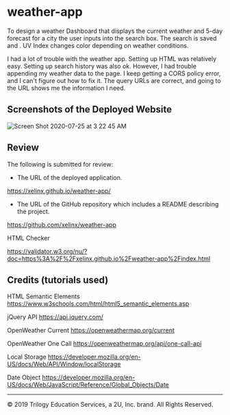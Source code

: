 # weather-app

To design a weather Dashboard that displays the current weather and 5-day forecast for a city the user inputs into the search box. The search is saved and . UV Index changes color depending on weather conditions.

I had a lot of trouble with the weather app. Setting up HTML was relatively easy. Setting up search history was also ok. However, I had trouble appending my weather data to the page. I keep getting a CORS policy error, and I can't figure out how to fix it. The query URLs are correct, and going to the URL shows me the information I need.

## Screenshots of the Deployed Website
![Screen Shot 2020-07-25 at 3 22 45 AM](https://user-images.githubusercontent.com/66236313/88454703-2ef35700-ce26-11ea-9e66-4159e7a5daf0.png)

## Review

The following is submitted for review:

* The URL of the deployed application.

https://xelinx.github.io/weather-app/

* The URL of the GitHub repository which includes a README describing the project.

https://github.com/xelinx/weather-app

HTML Checker

https://validator.w3.org/nu/?doc=https%3A%2F%2Fxelinx.github.io%2Fweather-app%2Findex.html

## Credits (tutorials used)

HTML Semantic Elements https://www.w3schools.com/html/html5_semantic_elements.asp

jQuery API https://api.jquery.com/

OpenWeather Current https://openweathermap.org/current

OpenWeather One Call https://openweathermap.org/api/one-call-api

Local Storage https://developer.mozilla.org/en-US/docs/Web/API/Window/localStorage

Date Object https://developer.mozilla.org/en-US/docs/Web/JavaScript/Reference/Global_Objects/Date
- - -
© 2019 Trilogy Education Services, a 2U, Inc. brand. All Rights Reserved.
